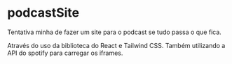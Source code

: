 # podcastSite
Tentativa minha de fazer um site para o podcast se tudo passa o que fica.


Através do uso da biblioteca do React e Tailwind CSS. Também utilizando a API do spotify para carregar os iframes.
